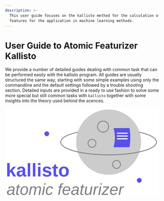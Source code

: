 ```yaml
---
description: >-
  This user guide focuses on the kallisto method for the calculation of atomic
  features for the application in machine learning methods.
---
```


# User Guide to Atomic Featurizer Kallisto

We provide a number of detailed guides dealing with common task that can be performed easily with the kallisto program. All guides are usually structured the same way, starting with some simple examples using only the commandline and the default settings followed by a trouble shooting section. Detailed inputs are provided in a ready to use fashion to solve some more special but still common tasks with `kallisto` together with some insights into the theory used behind the scences.

![](.gitbook/assets/logo.svg)



